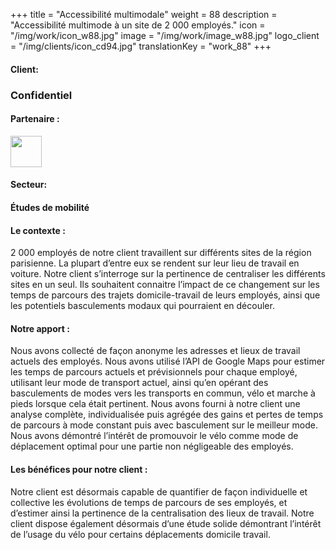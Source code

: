 +++
title = "Accessibilité multimodale"
weight = 88
description = "Accessibilité multimode à un site de 2 000 employés."
icon = "/img/work/icon_w88.jpg"
image = "/img/work/image_w88.jpg"
logo_client = "/img/clients/icon_cd94.jpg"
translationKey = "work_88"
+++

<!-- Client -->
<div class="row">
	<div class="col-sm-3"><h4>Client:</h4></div>
	<div class="col-sm-3"> <h3>Confidentiel</a> </h3> </div>
	<!--   <div class="col-sm-3"><a href = "https://www.valdemarne.fr/" target="_blank"/> <img src="/img/clients/icon_cd94.svg" width="150px"/></a></div>-->
	<!-- <div class="col-sm-3"></div> -->
</div>	

<!-- Partner -->
<div class="row">
	<div class="col-sm-3"><h4>Partenaire :</h4></div>
	<!--  <div class="col-sm-3"> <h5><a href = "http://www.cdvia.fr/" target="_blank">CDVIA</a> </h4> </div>-->
	<div class="col-sm-3"><a href = "http://www.cdvia.fr/" target="_blank"> <img src="/img/clients/icon_cdvia.svg" height="50px"/></a></div>
</div>	

<!-- Sector -->
<div class="row">
	<div class="col-sm-3"><h4>Secteur:</h4></div>
	<div class="col-sm-3"> <h4>Études de mobilité</h4></div>
	<div class="col-sm-3"></div>
</div>	

<h4>Le contexte :</h4> 
<p>
2 000 employés de notre client travaillent sur différents sites de la région parisienne. La plupart d’entre eux se rendent sur leur lieu de travail en voiture. Notre client s’interroge sur la pertinence de centraliser les différents sites en un seul. Ils souhaitent connaitre l’impact de ce changement sur les temps de parcours des trajets domicile-travail de leurs employés, ainsi que les potentiels basculements modaux qui pourraient en découler.
</p>

<h4>Notre apport :</h4>
<p>
Nous avons collecté de façon anonyme les adresses et lieux de travail actuels des employés. Nous avons utilisé l’API de Google Maps pour estimer les temps de parcours actuels et prévisionnels pour chaque employé, utilisant leur mode de transport actuel, ainsi qu’en opérant des basculements de modes vers les transports en commun, vélo et marche à pieds lorsque cela était pertinent. Nous avons fourni à notre client une analyse complète, individualisée puis agrégée des gains et pertes de temps de parcours à mode constant puis avec basculement sur le meilleur mode. Nous avons démontré l’intérêt de promouvoir le vélo comme mode de déplacement optimal pour une partie non négligeable des employés.
</p>

<h4>Les bénéfices pour notre client :</h4>
<p>
Notre client est désormais capable de quantifier de façon individuelle et collective les évolutions de temps de parcours de ses employés, et d’estimer ainsi la pertinence de la centralisation des lieux de travail. Notre client dispose également désormais d’une étude solide démontrant l’intérêt de l’usage du vélo pour certains déplacements domicile travail.
</p>
